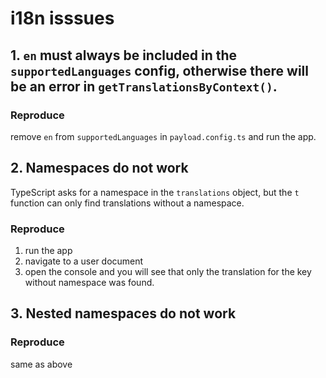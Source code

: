 # i18n isssues

## 1. `en` must always be included in the `supportedLanguages` config, otherwise there will be an error in `getTranslationsByContext()`.

### Reproduce

remove `en` from `supportedLanguages` in `payload.config.ts` and run the app.

## 2. Namespaces do not work

TypeScript asks for a namespace in the `translations` object, but the `t` function can only find translations without a namespace.

### Reproduce

1. run the app
1. navigate to a user document
1. open the console and you will see that only the translation for the key without namespace was found.

## 3. Nested namespaces do not work

### Reproduce

same as above
